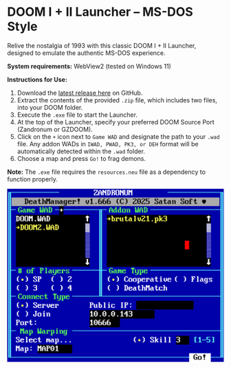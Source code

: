 # DOOM I + II Launcher – MS-DOS Style

Relive the nostalgia of 1993 with this classic DOOM I + II Launcher, designed to emulate the authentic MS-DOS experience.

**System requirements:**
WebView2 (tested on Windows 11)

**Instructions for Use:**

1. Download the [latest release here](https://github.com/schnalz-digital/deathmanager/releases/latest) on GitHub.
2. Extract the contents of the provided `.zip` file, which includes two files, into your DOOM folder.
3. Execute the `.exe` file to start the Launcher.
4. At the top of the Launcher, specify your preferred DOOM Source Port (Zandronum or GZDOOM).
5. Click on the `+` icon next to `Game WAD` and designate the path to your `.wad` file. Any addon WADs in `IWAD, PWAD, PK3, or DEH` format will be automatically detected within the `.wad` folder.
6. Choose a map and press `Go!` to frag demons.

**Note:** The `.exe` file requires the `resources.neu` file as a dependency to function properly.

![Screenshot of the DeathLauncher](https://raw.githubusercontent.com/schnalz-digital/deathmanager/refs/heads/main/screenshot.png)
